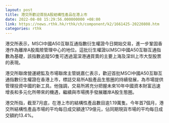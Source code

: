 ```yaml
---
layout: post
title: 港交所歡迎首批A股結構性產品在港上市
date: 2022-08-08 15:29:56.000000000 +08:00
link: https://news.rthk.hk/rthk/ch/component/k2/1661425-20220808.htm
categories: rthk
---
```


港交所表示，MSCI中國A50互聯互通指數衍生權證今日開始交易，進一步鞏固香港作為離岸A股風險管理中心的地位。這批衍生權證以MSCI中國A50互聯互通指數為基礎，該指數追蹤50隻可透過滬深港通買賣的主要上海及深圳上市大型股票的表現。

港交所聯席營運總監及市場聯席主管姚嘉仁表示，歡迎首批MSCI中國A50互聯互通指數衍生權證在香港上市，標誌交易所A股產品生態圈的持續發展，為市場提供管理投資中國的新工具。他強調，交易所將充分把握未來10年中國資本財富迅速增長和多元化所帶來的機遇，繼續與市場携手發展離岸A股生態圈。

港交所指，截至7月底，在港上市的結構性產品數目逾1.19萬隻。今年首7個月，港交所結構性產品市場的平均每日成交額達179億元，佔同期現貨市場的平均每日成交額約13.4%。
